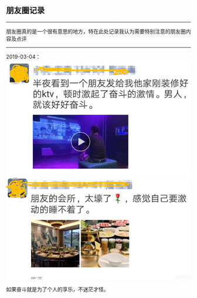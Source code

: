 ## 朋友圈记录

---

朋友圈真的是一个很有意思的地方，特在此处记录我认为需要特别注意的朋友圈内容及点评

---

2019-03-04：![](/assets/pengyouquan-01.png)![](/assets/pengyouquan-2.png)

如果奋斗就是为了个人的享乐，不迷茫才怪。

